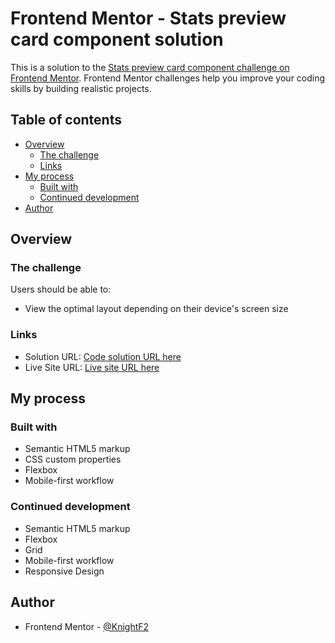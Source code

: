 # Frontend Mentor - Stats preview card component solution

This is a solution to the [Stats preview card component challenge on Frontend Mentor](https://www.frontendmentor.io/challenges/stats-preview-card-component-8JqbgoU62). Frontend Mentor challenges help you improve your coding skills by building realistic projects.

## Table of contents

- [Overview](#overview)
  - [The challenge](#the-challenge)
  - [Links](#links)
- [My process](#my-process)
  - [Built with](#built-with)
  - [Continued development](#continued-development)
- [Author](#author)

## Overview

### The challenge

Users should be able to:

- View the optimal layout depending on their device's screen size

### Links

- Solution URL: [Code solution URL here](https://github.com/KnightF2/Card-Component-Hub-Frontend-Mentor)
- Live Site URL: [Live site URL here](https://knightf2.github.io/Card-Component-Hub-Frontend-Mentor/)

## My process

### Built with

- Semantic HTML5 markup
- CSS custom properties
- Flexbox
- Mobile-first workflow

### Continued development

- Semantic HTML5 markup
- Flexbox
- Grid
- Mobile-first workflow
- Responsive Design

## Author

- Frontend Mentor - [@KnightF2](https://www.frontendmentor.io/profile/KnightF2)
